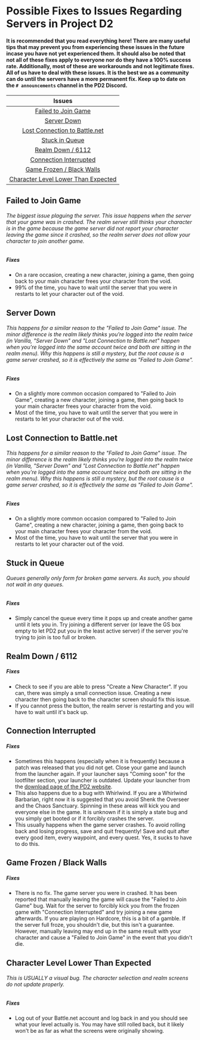 # Possible Fixes to Issues Regarding Servers in Project D2

#### It is recommended that you read everything here! There are many useful tips that may prevent you from experiencing these issues in the future incase you have not yet experienced them. It should also be noted that not all of these fixes apply to everyone nor do they have a 100% success rate. Additionally, most of these are workarounds and not legitimate fixes. All of us have to deal with these issues. It is the best we as a community can do until the servers have a more permanent fix. Keep up to date on the `# announcements` channel in the PD2 Discord.

| Issues |
| :-: |
| [Failed to Join Game](https://github.com/Warren1001/PD2Info/blob/main/PD2%20Server%20Fixes.md#failed-to-join-game) |
| [Server Down](https://github.com/Warren1001/PD2Info/blob/main/PD2%20Server%20Fixes.md#server-down) |
| [Lost Connection to Battle.net](https://github.com/Warren1001/PD2Info/blob/main/PD2%20Server%20Fixes.md#lost-connection-to-battlenet) |
| [Stuck in Queue](https://github.com/Warren1001/PD2Info/blob/main/PD2%20Server%20Fixes.md#stuck-in-queue) |
| [Realm Down / 6112](https://github.com/Warren1001/PD2Info/blob/main/PD2%20Server%20Fixes.md#realm-down--6112) |
| [Connection Interrupted](https://github.com/Warren1001/PD2Info/blob/main/PD2%20Server%20Fixes.md#connection-interrupted) |
| [Game Frozen / Black Walls](https://github.com/Warren1001/PD2Info/blob/main/PD2%20Server%20Fixes.md#game-frozen--black-walls) |
| [Character Level Lower Than Expected](https://github.com/Warren1001/PD2Info/blob/main/PD2%20Server%20Fixes.md#character-level-lower-than-expected) |

## **Failed to Join Game**
###### The biggest issue plaguing the server. This issue happens when the server that your game was in crashed. The realm server still thinks your character is in the game because the game server did not report your character leaving the game since it crashed, so the realm server does not allow your character to join another game.
##### Fixes
- On a rare occasion, creating a new character, joining a game, then going back to your main character frees your character from the void.
- 99% of the time, you have to wait until the server that you were in restarts to let your character out of the void.

## **Server Down**
###### This happens for a similar reason to the "Failed to Join Game" issue. The minor difference is the realm likely thinks you're logged into the realm twice (in Vanilla, "Server Down" and "Lost Connection to Battle.net" happen when you're logged into the same account twice and both are sitting in the realm menu). Why this happens is still a mystery, but the root cause is a game server crashed, so it is effectively the same as "Failed to Join Game".
##### Fixes
- On a slightly more common occasion compared to "Failed to Join Game", creating a new character, joining a game, then going back to your main character frees your character from the void.
- Most of the time, you have to wait until the server that you were in restarts to let your character out of the void.

## **Lost Connection to Battle.net**
###### This happens for a similar reason to the "Failed to Join Game" issue. The minor difference is the realm likely thinks you're logged into the realm twice (in Vanilla, "Server Down" and "Lost Connection to Battle.net" happen when you're logged into the same account twice and both are sitting in the realm menu). Why this happens is still a mystery, but the root cause is a game server crashed, so it is effectively the same as "Failed to Join Game".
##### Fixes
- On a slightly more common occasion compared to "Failed to Join Game", creating a new character, joining a game, then going back to your main character frees your character from the void.
- Most of the time, you have to wait until the server that you were in restarts to let your character out of the void.

## **Stuck in Queue**
###### Queues generally only form for broken game servers. As such, you should not wait in any queues.
##### Fixes
- Simply cancel the queue every time it pops up and create another game until it lets you in. Try joining a different server (or leave the GS box empty to let PD2 put you in the least active server) if the server you're trying to join is too full or broken.

## **Realm Down / 6112**
##### Fixes
- Check to see if you are able to press "Create a New Character". If you can, there was simply a small connection issue. Creating a new character then going back to the character screen should fix this issue.
- If you cannot press the button, the realm server is restarting and you will have to wait until it's back up.

## **Connection Interrupted**
##### Fixes
- Sometimes this happens (especially when it is frequently) because a patch was released that you did not get. Close your game and launch from the launcher again. If your launcher says "Coming soon" for the lootfilter section, your launcher is outdated. Update your launcher from the [download page of the PD2 website](https://www.projectdiablo2.com/download).
- This also happens due to a bug with Whirlwind. If you are a Whirlwind Barbarian, right now it is suggested that you avoid Shenk the Overseer and the Chaos Sanctuary. Spinning in these areas will kick you and everyone else in the game. It is unknown if it is simply a state bug and you simply get booted or if it forcibly crashes the server.
- This usually happens when the game server crashes. To avoid rolling back and losing progress, save and quit frequently! Save and quit after every good item, every waypoint, and every quest. Yes, it sucks to have to do this.

## **Game Frozen / Black Walls**
##### Fixes
- There is no fix. The game server you were in crashed. It has been reported that manually leaving the game will cause the "Failed to Join Game" bug. Wait for the server to forcibly kick you from the frozen game with "Connection Interrupted" and try joining a new game afterwards. If you are playing on Hardcore, this is a bit of a gamble. If the server full froze, you shouldn't die, but this isn't a guarantee. However, manually leaving may end up in the same result with your character and cause a "Failed to Join Game" in the event that you didn't die.

## **Character Level Lower Than Expected**
###### This is USUALLY a visual bug. The character selection and realm screens do not update properly.
##### Fixes
- Log out of your Battle.net account and log back in and you should see what your level actually is. You may have still rolled back, but it likely won't be as far as what the screens were originally showing.
